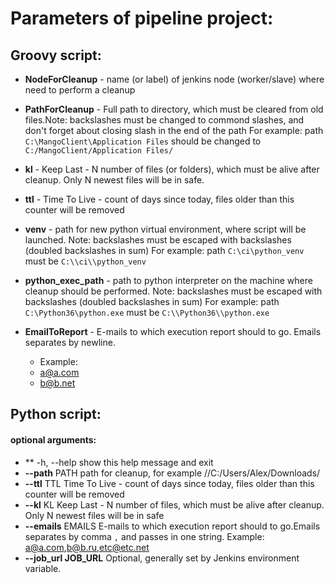 # Parameters of pipeline project:

## Groovy script:
* **NodeForCleanup** - name (or label) of jenkins node (worker/slave) where need to perform a cleanup

* **PathForCleanup** - Full path to directory, which must be cleared from old files.Note: backslashes must be changed to commond slashes, and don't forget about closing slash in the end of the path
For example: path `C:\MangoClient\Application Files` should be changed to `C:/MangoClient/Application Files/`

* **kl** - Keep Last - N number of files (or folders), which must be alive after cleanup. Only N newest files will be in safe.

* **ttl** - Time To Live - count of days since today, files older than this counter will be removed

* **venv** - path for new python virtual environment, where script will be launched.
Note: backslashes must be escaped with backslashes (doubled backslashes in sum)
For example: path `C:\ci\python_venv` must be `C:\\ci\\python_venv`

* **python_exec_path** - path to python interpreter on the machine where cleanup should be performed.
Note: backslashes must be escaped with backslashes (doubled backslashes in sum)
For example: path `C:\Python36\python.exe` must be `C:\\Python36\\python.exe`

* **EmailToReport** - E-mails to which execution report should to go. Emails separates by newline.
	* Example:
	* a@a.com
	* b@b.net


## Python script:
#### optional arguments:
*   ** -h, --help         show this help message and exit
*   **--path** PATH        path for cleanup, for example //C:/Users/Alex/Downloads/
*   **--ttl** TTL          Time To Live - count of days since today, files older
                     than this counter will be removed
*   **--kl** KL            Keep Last - N number of files, which must be alive after
                     cleanup. Only N newest files will be in safe
*   **--emails** EMAILS    E-mails to which execution report should to go.Emails
                     separates by comma `,` and passes in one string. Example:
                     a@a.com,b@b.ru,etc@etc.net
*   **--job_url JOB_URL**  Optional, generally set by Jenkins environment variable.